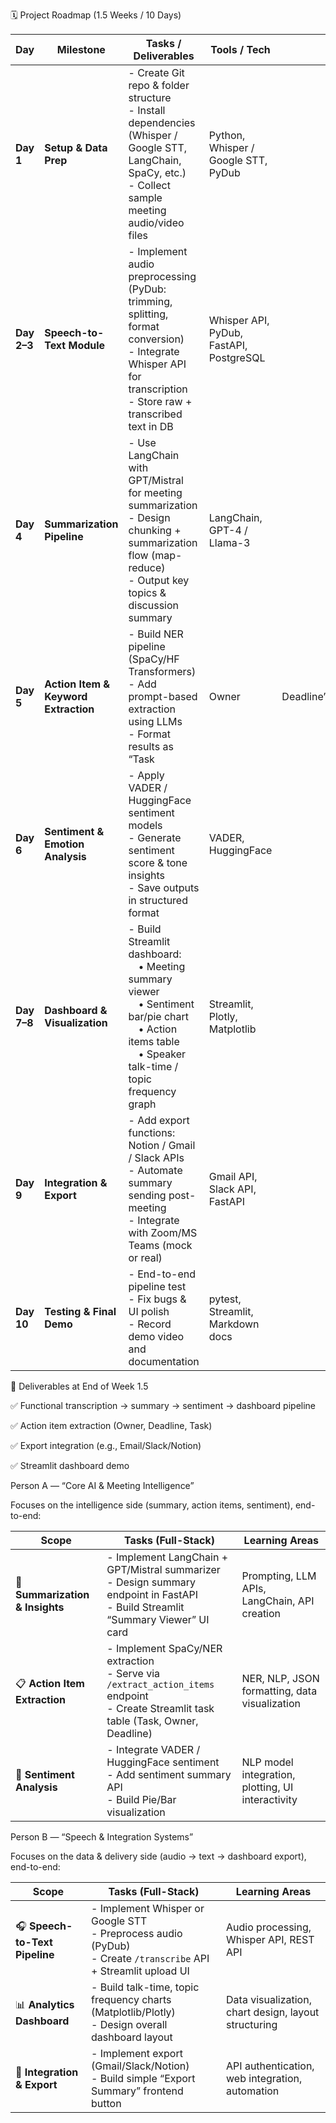 🗓 Project Roadmap (1.5 Weeks / 10 Days)


| **Day**     | **Milestone**                        | **Tasks / Deliverables**                                                                                                                                             | **Tools / Tech**                        |           |                            |
| ----------- | ------------------------------------ | -------------------------------------------------------------------------------------------------------------------------------------------------------------------- | --------------------------------------- | --------- | -------------------------- |
| **Day 1**   | **Setup & Data Prep**                | - Create Git repo & folder structure<br>- Install dependencies (Whisper / Google STT, LangChain, SpaCy, etc.)<br>- Collect sample meeting audio/video files          | Python, Whisper / Google STT, PyDub     |           |                            |
| **Day 2–3** | **Speech-to-Text Module**            | - Implement audio preprocessing (PyDub: trimming, splitting, format conversion)<br>- Integrate Whisper API for transcription<br>- Store raw + transcribed text in DB | Whisper API, PyDub, FastAPI, PostgreSQL |           |                            |
| **Day 4**   | **Summarization Pipeline**           | - Use LangChain with GPT/Mistral for meeting summarization<br>- Design chunking + summarization flow (map-reduce)<br>- Output key topics & discussion summary        | LangChain, GPT-4 / Llama-3              |           |                            |
| **Day 5**   | **Action Item & Keyword Extraction** | - Build NER pipeline (SpaCy/HF Transformers)<br>- Add prompt-based extraction using LLMs<br>- Format results as “Task                                                | Owner                                   | Deadline” | SpaCy, GPT-4, Transformers |
| **Day 6**   | **Sentiment & Emotion Analysis**     | - Apply VADER / HuggingFace sentiment models<br>- Generate sentiment score & tone insights<br>- Save outputs in structured format                                    | VADER, HuggingFace                      |           |                            |
| **Day 7–8** | **Dashboard & Visualization**        | - Build Streamlit dashboard:<br> • Meeting summary viewer<br> • Sentiment bar/pie chart<br> • Action items table<br> • Speaker talk-time / topic frequency graph     | Streamlit, Plotly, Matplotlib           |           |                            |
| **Day 9**   | **Integration & Export**             | - Add export functions: Notion / Gmail / Slack APIs<br>- Automate summary sending post-meeting<br>- Integrate with Zoom/MS Teams (mock or real)                      | Gmail API, Slack API, FastAPI           |           |                            |
| **Day 10**  | **Testing & Final Demo**             | - End-to-end pipeline test<br>- Fix bugs & UI polish<br>- Record demo video and documentation                                                                        | pytest, Streamlit, Markdown docs        |           |                            |




🚀 Deliverables at End of Week 1.5

✅ Functional transcription → summary → sentiment → dashboard pipeline

✅ Action item extraction (Owner, Deadline, Task)

✅ Export integration (e.g., Email/Slack/Notion)

✅ Streamlit dashboard demo



Person A — “Core AI & Meeting Intelligence”

Focuses on the intelligence side (summary, action items, sentiment), end-to-end:

| **Scope**                       | **Tasks (Full-Stack)**                                                                                                                    | **Learning Areas**                                |
| ------------------------------- | ----------------------------------------------------------------------------------------------------------------------------------------- | ------------------------------------------------- |
| 🧠 **Summarization & Insights** | - Implement LangChain + GPT/Mistral summarizer<br>- Design summary endpoint in FastAPI<br>- Build Streamlit “Summary Viewer” UI card      | Prompting, LLM APIs, LangChain, API creation      |
| 📋 **Action Item Extraction**   | - Implement SpaCy/NER extraction<br>- Serve via `/extract_action_items` endpoint<br>- Create Streamlit task table (Task, Owner, Deadline) | NER, NLP, JSON formatting, data visualization     |
| 💬 **Sentiment Analysis**       | - Integrate VADER / HuggingFace sentiment<br>- Add sentiment summary API<br>- Build Pie/Bar visualization                                 | NLP model integration, plotting, UI interactivity |



Person B — “Speech & Integration Systems”

Focuses on the data & delivery side (audio → text → dashboard export), end-to-end:

| **Scope**                      | **Tasks (Full-Stack)**                                                                                              | **Learning Areas**                                   |
| ------------------------------ | ------------------------------------------------------------------------------------------------------------------- | ---------------------------------------------------- |
| 🎧 **Speech-to-Text Pipeline** | - Implement Whisper or Google STT<br>- Preprocess audio (PyDub)<br>- Create `/transcribe` API + Streamlit upload UI | Audio processing, Whisper API, REST API              |
| 📊 **Analytics Dashboard**     | - Build talk-time, topic frequency charts (Matplotlib/Plotly)<br>- Design overall dashboard layout                  | Data visualization, chart design, layout structuring |
| 🚀 **Integration & Export**    | - Implement export (Gmail/Slack/Notion)<br>- Build simple “Export Summary” frontend button                          | API authentication, web integration, automation      |


